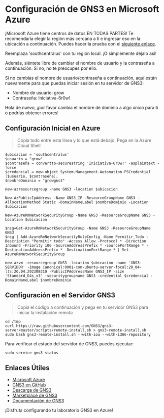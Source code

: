 # Configuración de GNS3 en Microsoft Azure

¡Microsoft Azure tiene centros de datos EN TODAS PARTES! Te recomendaría elegir la región más cercana a ti e ingresar eso en la ubicación a continuación. Puedes hacer la prueba con el [siguiente enlace](http://www.azurespeed.com/Azure/Latency).

Reemplaza 'southcentralus' con tu región local. ¡O simplemente déjalo así!

Además, siéntete libre de cambiar el nombre de usuario y la contraseña a continuación. Si no, no te preocupes por ello.

Si no cambias el nombre de usuario/contraseña a continuación, aquí están nuevamente para que puedas iniciar sesión en tu servidor de GNS3:
- Nombre de usuario: grow
- Contraseña: Iniciativa-6r0w!

Hola de nuevo, ¡por favor cambia el nombre de dominio a algo único para ti o podrías obtener errores!

## Configuración Inicial en Azure
> Copia todo entre esta línea y lo que está debajo. Pega en la Azure Cloud Shell

    $ubicacion = 'southcentralus'
    $usuario = "grow"
    $contraseña = convertto-securestring 'Iniciativa-6r0w!' -asplaintext -force
    $credencial = new-object System.Management.Automation.PSCredential ($usuario, $contraseña);
    $nombreDominio = "growgns3"
    
    new-azresourcegroup -name GNS3 -location $ubicacion
    
    New-AzPublicIpAddress -Name GNS3_IP -ResourceGroupName GNS3 -AllocationMethod Static -DomainNameLabel $nombreDominio -Location $ubicacion
    
    New-AzureRmNetworkSecurityGroup -Name GNS3 -ResourceGroupName GNS3 -Location $ubicacion
    
    $nsg=Get-AzureRmNetworkSecurityGroup -Name GNS3 -ResourceGroupName GNS3
    $nsg | Add-AzureRmNetworkSecurityRuleConfig -Name Permitir_Todo -Description "Permitir todo" -Access Allow -Protocol * -Direction Inbound -Priority 100 -SourceAddressPrefix * -SourcePortRange * -DestinationAddressPrefix * -DestinationPortRange * | Set-AzureRmNetworkSecurityGroup
    
    new-azvm -resourcegroup GNS3 -location $ubicacion -name 'GNS3-SERVIDOR' -image Canonical:0001-com-ubuntu-server-focal:20_04-lts:20.04.202308310 -PublicIPAddressName GNS3_IP -size 'Standard_D4s_v3' -securitygroupname GNS3 -credential $credencial -DomainNameLabel $nombreDominio

## Configuración en el Servidor GNS3
> Copia el código a continuación y pega en tu servidor GNS3 para iniciar la instalación remota

    cd /tmp
    curl https://raw.githubusercontent.com/GNS3/gns3-server/master/scripts/remote-install.sh > gns3-remote-install.sh
    sudo bash gns3-remote-install.sh --with-iou --with-i386-repository
Para verificar el estado del servidor de GNS3, puedes ejecutar:

    sudo service gns3 status

## Enlaces Útiles

-   [Microsoft Azure](https://azure.microsoft.com/)
-   [GNS3 en GitHub](https://github.com/GNS3/gns3-server)
-   [Descarga de GNS3](https://www.gns3.com/software/download)
-    [Marketplace de GNS3](https://gns3.com/marketplace/featured)
-   [Documentación de GNS3](https://docs.gns3.com/docs/)


¡Disfruta configurando tu laboratorio GNS3 en Azure!
